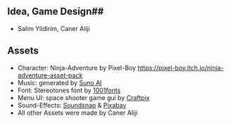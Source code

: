 ## Idea, Game Design##
- Salim Yildirim, Caner Aliji

## Assets ##
- Character: Ninja-Adventure by Pixel-Boy https://pixel-boy.itch.io/ninja-adventure-asset-pack
- Music: generated by [Suno AI](https://www.suno.ai)
- Font: Stereotones font by [1001fonts](https://www.1001fonts.com)
- Menu UI: space shooter game gui by [Craftpix](https://www-craftpix.net)
- Sound-Effects: [Soundsnap](https://www.soundsnap.com) & [Pixabay](https://www.pixabay.com)
- All other Assets were made by Caner Aliji
